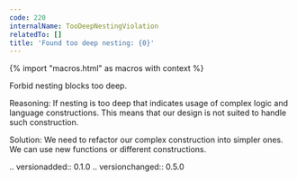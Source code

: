 ```yaml
---
code: 220
internalName: TooDeepNestingViolation
relatedTo: []
title: 'Found too deep nesting: {0}'
---
```


{% import "macros.html" as macros with context %}

Forbid nesting blocks too deep.

Reasoning: If nesting is too deep that indicates usage of complex logic
and language constructions. This means that our design is not suited to
handle such construction.

Solution: We need to refactor our complex construction into simpler
ones. We can use new functions or different constructions.

.. versionadded:: 0.1.0 .. versionchanged:: 0.5.0